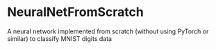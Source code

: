 # NeuralNetFromScratch
A neural network implemented from scratch (without using PyTorch or similar) to classify MNIST digits data
